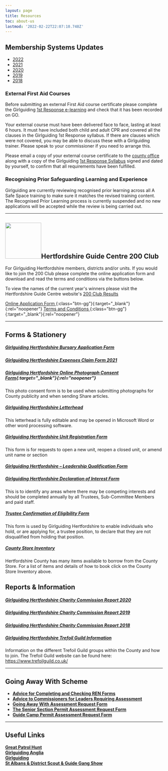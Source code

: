 ```yaml
---
layout: page
title: Resources
toc: about-us
lastmod: '2022-02-22T22:07:10.748Z'
---
```

<h2>Membership Systems Updates</h2>
<ul>
    <li><a href="/membership-system-updates/">2022</a></li>
    <li><a href="/membership-system-updates/2021/">2021</a></li>
    <li><a href="/membership-system-updates/2020/">2020</a></li>
    <li><a href="/membership-system-updates/2019/">2019</a></li>
    <li><a href="/membership-system-updates/2018/">2018</a></li>
</ul>

<h3>External First Aid Courses</h3>
<p>Before submitting an external First Aid course certificate please complete the Girlguiding <a href="https://learning.girlguiding.org.uk/login/index.php" target="_blank" rel="noopener">1st Response e-learning</a> and check that it has been recorded on GO.</p>
<p>Your external course must have been delivered face to face, lasting at least 6 hours.  It must have included both child and adult CPR and covered all the clauses in the Girlguiding 1st Response syllabus.  If there are clauses which were not covered, you may be able to discuss these with a Girlguiding trainer.  Please speak to your commissioner if you need to arrange this.</p>
<p>Please email a copy of your external course certificate to the <a href="mailto:countysec@girlguidinghertfordshire.org.uk" target="_blank" rel="noopener">county office</a> along with a copy of the Girlguiding <a href="/wp-content/uploads/2021/05/1st-response-syllabus-Nov-2020.pdf">1st Response Syllabus</a> signed and dated by yourself, to confirm that all requirements have been fulfilled.</p>

### Recognising Prior Safeguarding Learning and Experience

Girlguiding are currently reviewing recognised prior learning across all A Safe Space training to make sure it matches the revised training content. The Recognised Prior Learning process is currently suspended and no new applications will be accepted while the review is being carried out.

___

<h2><img loading="lazy" class="alignleft wp-image-3945" style="font-size: 16px;" src="/wp-content/uploads/2020/12/200-Club-Logo-150x150.jpg" alt="" width="115" height="115" srcset="/wp-content/uploads/2020/12/200-Club-Logo-150x150.jpg 150w, /wp-content/uploads/2020/12/200-Club-Logo.jpg 184w" sizes="(max-width: 115px) 100vw, 115px" />Hertfordshire Guide Centre 200 Club</h2>
<p>For Girlguiding Hertfordshire members, districts and/or units. If you would like to join the 200 Club please complete the online application form and download and read the terms and conditions via the buttons below.</p>

To view the names of the current year's winners please visit the Hertfordshire Guide Centre website's [200 Club Results <i class="fa fa-external-link"></i>](https://www.hertsguidecentre.co.uk/200-club.html)

[Online Application Form <i class="fa fa-external-link"></i>](https://forms.office.com/Pages/ResponsePage.aspx?id=3yob_CzTykeMNWNnWM6OwZf5T0i4octErRCYrHkhHVhUMjhJOTFER1lCQ0k1S0ZVWURCRklVRUo0QS4u){:class="btn-gg"}{:target="_blank"}{:rel="noopener"} [Terms and Conditions <i class="fa fa-download"></i>](/assets/docs/2022/200_club_t_cs.docx){:class="btn-gg"}{:target="_blank"}{:rel="noopener"}
<hr />
<h2>Forms &amp; Stationery</h2>
<h5><a href="/wp-content/uploads/2021/05/County-Bursary-Application-Form.pdf">Girlguiding Hertfordshire Bursary Application Form</a></h5>
<h5><a href="/wp-content/uploads/2021/05/Girlguiding-Hertfordshire-Expenses-Claim-Form-2021.xlsx">Girlguiding Hertfordshire Expenses Claim Form 2021</a></h5>

##### [Girlguiding Hertfordshire Online Photograph Consent Form](https://forms.office.com/Pages/ResponsePage.aspx?id=3yob_CzTykeMNWNnWM6OwZf5T0i4octErRCYrHkhHVhUNEtGRkdCNTAzSDlJV1ZJNTZLUU9ES1EwQy4u){:target="_blank"}{:rel="noopener"}

This photo consent form is to be used when submitting photographs for County publicity and when sending Share articles.

<h5><a href="/wp-content/uploads/2021/05/Girlguiding-Hertfordshire-Letterhead.doc">Girlguiding Hertfordshire Letterhead</a></h5>
<p>This letterhead is fully editable and may be opened in Microsoft Word or other word processing software.</p>
<h5><a href="/wp-content/uploads/2021/05/Unit-Registration-Form-Oct-2020.docx">Girlguiding Hertfordshire Unit Registration Form</a></h5>
<p>This form is for requests to open a new unit, reopen a closed unit, or amend unit name or section</p>
<h5><a href="/wp-content/uploads/2021/07/Girlguiding-Hertfordshire-Leadership-Qualification-Form.docx">Girlguiding Hertfordshire &#8211; Leadership Qualification Form</a></h5>
<h5><a href="https://forms.office.com/Pages/ResponsePage.aspx?id=3yob_CzTykeMNWNnWM6OwYCE4GYtXJ9Ogtjv7oAM_iJUM0xHWVBTV1A0WkIzMzRDRzQ5VjNISUgxRy4u" target="_blank" rel="noreferrer noopener">Girlguiding Hertfordshire Declaration of Interest Form <i class="fa fa-external-link"></i></a></h5>
<p>This is to identify any areas where there may be competing interests and should be completed annually by all Trustees, Sub-Committee Members and paid staff.</p>
<h5><a href="/wp-content/uploads/2021/05/Trustee-Confirmation-of-Eligibility-Form-2.pdf">Trustee Confirmation of Eligibility Form</a></h5>
<p>This form is used by Girlguiding Hertfordshire to enable individuals who hold, or are applying for, a trustee position, to declare that they are not disqualified from holding that position.</p>
<h5><a href="/wp-content/uploads/2021/06/Cottered-County-Store-Inventory.pdf">County Store Inventory</a></h5>
<p>Hertfordshire County has many items available to borrow from the County Store. For a list of items and details of how to book click on the County Store Inventory above.</p>
<h2>Reports &amp; Information</h2>
<h5><a href="/wp-content/uploads/2021/07/Financial-Statements-ye-31.12.20.pdf">Girlguiding Hertfordshire Charity Commission Report 2020</a></h5>
<h5><a href="/wp-content/uploads/2021/05/Charity-Commission-Report-2019.pdf">Girlguiding Hertfordshire Charity Commission Report 2019</a></h5>
<h5><a href="/wp-content/uploads/2021/05/Charity-Commission-Report-2018.pdf">Girlguiding Hertfordshire Charity Commission Report 2018</a></h5>
<h5><a href="/wp-content/uploads/2021/05/County-Trefoil-Guild-Information.pdf">Girlguiding Hertfordshire Trefoil Guild Information</a></h5>
<p>Information on the different Trefoil Guild groups within the County and how to join.  The Trefoil Guild website can be found here: <a href="https://www.trefoilguild.co.uk/" target="_blank" rel="noopener">https://www.trefoilguild.co.uk/</a></p>
<hr />
<h2>Going Away With Scheme</h2>
<ul>
<li><strong><a href="/wp-content/uploads/2016/03/AdviceforCompletingandCheckingRENForms.pdf" target="_blank" rel="noopener noreferrer">Advice for Completing and Checking REN Forms</a></strong></li>
<li><strong><a href="/wp-content/uploads/2016/03/CommissionersAdvicetoLeaders.pdf" target="_blank" rel="noopener noreferrer">Advice to Commissioners for Leaders Requiring Assessment</a></strong></li>
<li><strong><a href="/wp-content/uploads/2016/03/Going-Away-With-Assessment-Request-Form.pdf" target="_blank" rel="noopener">Going Away With Assessment Request Form</a></strong></li>
<li><strong><a href="/wp-content/uploads/2017/05/The-Senior-Section-Permit-Assessment-Request-Form.pdf" target="_blank" rel="noopener">The Senior Section Permit Assessment Request Form</a></strong></li>
<li><a href="/wp-content/uploads/2017/05/Guide-Camp-Permit-Assessment-Request-Form.pdf" target="_blank" rel="noopener"><strong>Guide Camp Permit Assessment Request Form</strong></a></li>
</ul>
<hr />
<h2>Useful Links</h2>
<p><strong><a href="/great-patrol-hunt/" target="_blank" rel="noopener noreferrer">Great Patrol Hunt</a></strong><br />
<strong><a href="http://www.girlguiding-anglia.org.uk/" target="_blank" rel="noopener noreferrer">Girlguiding Anglia</a></strong><br />
<strong><a href="https://www.girlguiding.org.uk/" target="_blank" rel="noopener noreferrer">Girlguiding</a><br />
<a href="https://www.stalbansgangshow.com" target="_blank" rel="noopener">St Albans &amp; District Scout &amp; Guide Gang Show </a></strong></p>
